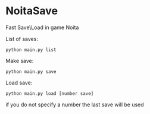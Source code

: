 # NoitaSave
Fast Save\Load in game Noita

List of saves: 

    python main.py list 
    
    
    
Make save: 

    python main.py save 
    
    
    
Load save: 

    python main.py load [number save]
    
if you do not specify a number the last save will be used
